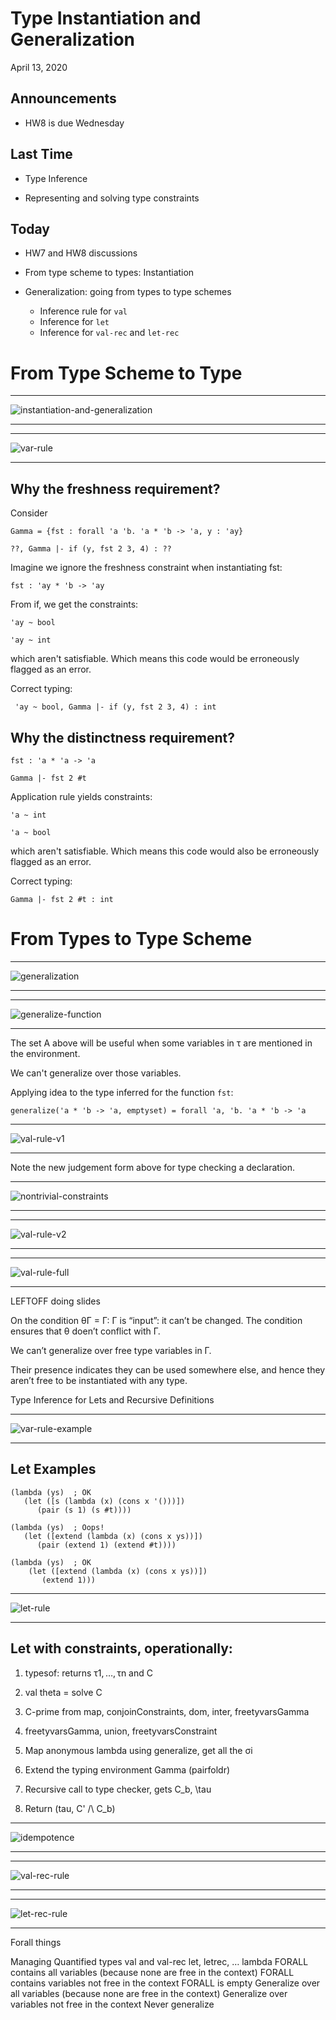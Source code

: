 # Type Instantiation and Generalization

April 13, 2020

## Announcements

 * HW8 is due Wednesday


## Last Time

* Type Inference

* Representing and solving type constraints

## Today

* HW7 and HW8 discussions

* From type scheme to types: Instantiation

* Generalization: going from types to type schemes
  * Inference rule for `val`
  * Inference for `let`
  * Inference for `val-rec` and `let-rec`

# From Type Scheme to Type

<hr>
<img src="17-type-instantiation-generalization/instantiation-and-generalization.png" alt="instantiation-and-generalization" />
<hr>


<hr>
<img src="17-type-instantiation-generalization/var-rule.png" alt="var-rule" />
<hr>


## Why the freshness requirement?

Consider
```
Gamma = {fst : forall 'a 'b. 'a * 'b -> 'a, y : 'ay}

??, Gamma |- if (y, fst 2 3, 4) : ??
```

Imagine we ignore the freshness constraint when instantiating fst:
```
fst : 'ay * 'b -> 'ay
```

From if, we get the constraints:
```
'ay ~ bool

'ay ~ int
```
which aren't satisfiable. Which means this code would be erroneously flagged as 
an error.

Correct typing:
```
 'ay ~ bool, Gamma |- if (y, fst 2 3, 4) : int
```

## Why the distinctness requirement?

```
fst : 'a * 'a -> 'a

Gamma |- fst 2 #t
```

Application rule yields constraints:

```
'a ~ int

'a ~ bool
```

which aren't satisfiable. Which means this code would also be erroneously 
flagged as an error.

Correct typing:
```
Gamma |- fst 2 #t : int
```

# From Types to Type Scheme

<hr>
<img src="17-type-instantiation-generalization/generalization.png" alt="generalization" />
<hr>

<hr>
<img src="17-type-instantiation-generalization/generalize-function.png" alt="generalize-function" />
<hr>

The set A above will be useful when some variables in τ are mentioned in the 
environment.

We can't generalize over those variables.

Applying idea to the type inferred for the function `fst`:

```
generalize('a * 'b -> 'a, emptyset) = forall 'a, 'b. 'a * 'b -> 'a
```

<hr>
<img src="17-type-instantiation-generalization/val-rule-v1.png" alt="val-rule-v1" />
<hr>

Note the new judgement form above for type checking a declaration.

<hr>
<img src="17-type-instantiation-generalization/nontrivial-constraints.png" alt="nontrivial-constraints" />
<hr>

<hr>
<img src="17-type-instantiation-generalization/val-rule-v2.png" alt="val-rule-v2" />
<hr>

<hr>
<img src="17-type-instantiation-generalization/val-rule-full.png" alt="val-rule-full" />
<hr>

LEFTOFF doing slides

On the condition θΓ = Γ: Γ is “input”: it can’t be changed.
The condition ensures that θ doen’t conflict with Γ.

We can’t generalize over free type variables in Γ.

Their presence indicates they can be used somewhere else, and hence they aren’t free to be instantiated with any type.

Type Inference for Lets and Recursive Definitions

<hr>
<img src="17-type-instantiation-generalization/var-rule-example.png" alt="var-rule-example" />
<hr>

## Let Examples
```
(lambda (ys)  ; OK
   (let ([s (lambda (x) (cons x '()))])
      (pair (s 1) (s #t))))

(lambda (ys)  ; Oops!
   (let ([extend (lambda (x) (cons x ys))])
      (pair (extend 1) (extend #t))))

(lambda (ys)  ; OK
    (let ([extend (lambda (x) (cons x ys))])
       (extend 1)))
```
<hr>
<img src="17-type-instantiation-generalization/let-rule.png" alt="let-rule" />
<hr>

## Let with constraints, operationally:

1. typesof: returns τ1, …, τn and C

2. val theta = solve C

3. C-prime from map, conjoinConstraints, dom, inter, freetyvarsGamma

4. freetyvarsGamma, union, freetyvarsConstraint

5. Map anonymous lambda using generalize, get all the σi

6. Extend the typing environment Gamma (pairfoldr)

7. Recursive call to type checker, gets C_b, \tau

8. Return (tau, C' /\ C_b)

<hr>
<img src="17-type-instantiation-generalization/idempotence.png" alt="idempotence" />
<hr>

<hr>
<img src="17-type-instantiation-generalization/val-rec-rule.png" alt="val-rec-rule" />
<hr>

 
<hr>
<img src="17-type-instantiation-generalization/let-rec-rule.png" alt="let-rec-rule" />
<hr>

Forall things

Managing Quantified types
val and val-rec	let, letrec, …	lambda
FORALL contains all variables (because none are free in the context)	FORALL contains variables not free in the context	FORALL is empty
Generalize over all variables (because none are free in the context)	Generalize over variables not free in the context	Never generalize
